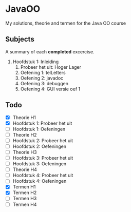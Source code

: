 # JavaOO
My solutions, theorie and termen for the Java OO course

## Subjects
A summary of each **completed** excercise.
1. Hoofdstuk 1: Inleiding
	1. Probeer het uit: Hoger Lager
	2. Oefening 1: telLetters
	3. Oefening 2: javadoc
	4. Oefening 3: debuggen
	5. Oefening 4: GUI versie oef 1

## Todo
- [x] Theorie H1
- [x] Hoofdstuk 1: Probeer het uit
- [ ] Hoofdstuk 1: Oefeningen
- [ ] Theorie H2
- [ ] Hoofdstuk 2: Probeer het uit
- [ ] Hoofdstuk 2: Oefeningen
- [ ] Theorie H3
- [ ] Hoofdstuk 3: Probeer het uit
- [ ] Hoofdstuk 3: Oefeningen
- [ ] Theorie H4
- [ ] Hoofdstuk 4: Probeer het uit
- [ ] Hoofdstuk 4: Oefeningen
- [x] Termen H1
- [x] Termen H2
- [ ] Termen H3
- [ ] Termen H4